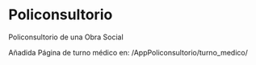 # Policonsultorio
Policonsultorio de una Obra Social

Añadida Página de turno médico en:
/AppPoliconsultorio/turno_medico/
